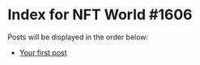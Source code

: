 # Index for NFT World #1606
Posts will be displayed in the order below:

- [Your first post](./001-first.md)

